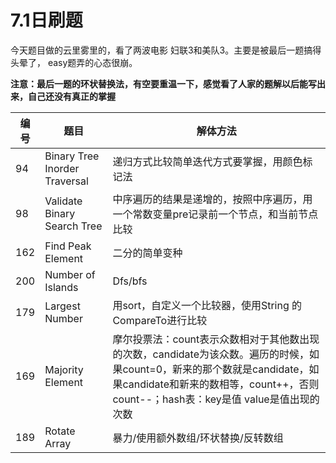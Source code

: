 # 7.1日刷题

今天题目做的云里雾里的，看了两波电影 妇联3和美队3。主要是被最后一题搞得头晕了， easy题弄的心态很崩。

**注意：最后一题的环状替换法，有空要重温一下，感觉看了人家的题解以后能写出来，自己还没有真正的掌握**

| 编号 | 题目                          | 解体方法                                                     |
| ---- | ----------------------------- | ------------------------------------------------------------ |
| 94   | Binary Tree Inorder Traversal | 递归方式比较简单迭代方式要掌握，用颜色标记法                 |
| 98   | Validate Binary Search Tree   | 中序遍历的结果是递增的，按照中序遍历，用一个常数变量pre记录前一个节点，和当前节点比较 |
| 162  | Find Peak Element             | 二分的简单变种                                               |
| 200  | Number of Islands             | Dfs/bfs                                                      |
| 179  | Largest Number                | 用sort，自定义一个比较器，使用String 的CompareTo进行比较     |
| 169  | Majority Element              | 摩尔投票法：count表示众数相对于其他数出现的次数，candidate为该众数。遍历的时候，如果count=0，新来的那个数就是candidate，如果candidate和新来的数相等，count++，否则count--；hash表：key是值 value是值出现的次数 |
| 189  | Rotate Array                  | 暴力/使用额外数组/环状替换/反转数组                          |

